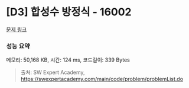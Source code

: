 # [D3] 합성수 방정식 - 16002 

[문제 링크](https://swexpertacademy.com/main/code/problem/problemDetail.do?contestProbId=AYYAGCNKPgIDFARc) 

### 성능 요약

메모리: 50,168 KB, 시간: 124 ms, 코드길이: 339 Bytes



> 출처: SW Expert Academy, https://swexpertacademy.com/main/code/problem/problemList.do